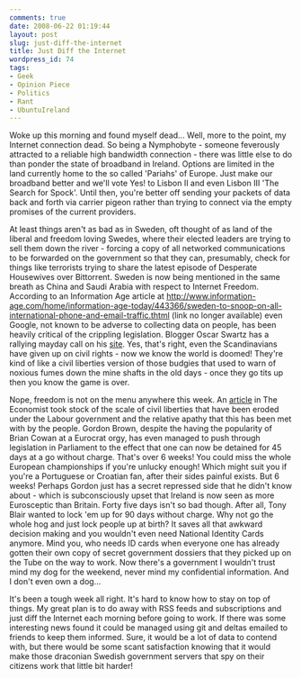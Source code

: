 ```yaml
---
comments: true
date: 2008-06-22 01:19:44
layout: post
slug: just-diff-the-internet
title: Just Diff the Internet
wordpress_id: 74
tags:
- Geek
- Opinion Piece
- Politics
- Rant
- UbuntuIreland
---
```


Woke up this morning and found myself dead... Well, more to the point, my Internet connection dead. So being a Nymphobyte - someone feverously attracted to a reliable high bandwidth connection - there was little else to do than ponder the state of broadband in Ireland. Options are limited in the land currently home to the so called 'Pariahs' of Europe. Just make our broadband better and we'll vote Yes! to Lisbon II and even Lisbon III 'The Search for Spock'. Until then, you're better off sending your packets of data back and forth via carrier pigeon rather than trying to connect via the empty promises of the current providers.

At least things aren't as bad as in Sweden, oft thought of as land of the liberal and freedom loving Swedes, where their elected leaders are trying to sell them down the river - forcing a copy of all networked communications to be forwarded on the government so that they can, presumably, check for things like terrorists trying to share the latest episode of Desperate Housewives over Bittorrent. Sweden is now being mentioned in the same breath as China and Saudi Arabia with respect to Internet Freedom. According to an Information Age article at http://www.information-age.com/home/information-age-today/443366/sweden-to-snoop-on-all-international-phone-and-email-traffic.thtml (link no longer available) even Google, not known to be adverse to collecting data on people, has been heavily critical of the crippling legislation. Blogger Oscar Swartz has a rallying mayday call on his [site](http://swartz.typepad.com/texplorer/2008/06/mayday-mayday-internet-wall-of-china---around-sweden.html). Yes, that's right, even the Scandinavians have given up on civil rights - now we know the world is doomed! They're kind of like a civil liberties version of those budgies that used to warn of noxious fumes down the mine shafts in the old days - once they go tits up then you know the game is over.

Nope, freedom is not on the menu anywhere this week. An [article](http://www.economist.com/world/britain/displaystory.cfm?story_id=11594471) in The Economist took stock of the scale of civil liberties that have been eroded under the Labour government and the relative apathy that this has been met with by the people. Gordon Brown, despite the having the popularity of Brian Cowan at a Eurocrat orgy, has even managed to push through legislation in Parliament to the effect that one can now be detained for 45 days at a go without charge. That's over 6 weeks! You could miss the whole European championships if you're unlucky enough! Which might suit you if you're a Portuguese or Croatian fan, after their sides painful exists. But 6 weeks! Perhaps Gordon just has a secret repressed side that he didn't know about - which is subconsciously upset that Ireland is now seen as more Eurosceptic than Britain. Forty five days isn't so bad though. After all, Tony Blair wanted to lock 'em up for 90 days without charge. Why not go the whole hog and just lock people up at birth? It saves all that awkward decision making and you wouldn't even need National Identity Cards anymore. Mind you, who needs ID cards when everyone one has already gotten their own copy of secret government dossiers that they picked up on the Tube on the way to work. Now there's a government I wouldn't trust mind my dog for the weekend, never mind my confidential information. And I don't even own a dog...

It's been a tough week all right. It's hard to know how to stay on top of things. My great plan is to do away with RSS feeds and subscriptions and just diff the Internet each morning before going to work. If there was some interesting news found it could be managed using git and deltas emailed to friends to keep them informed. Sure, it would be a lot of data to contend with, but there would be some scant satisfaction knowing that it would make those draconian Swedish government servers that spy on their citizens work that little bit harder!

